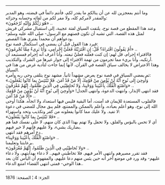------------------------------------------------------------------------

وما أنتم بمعجزين لله عن أن ينالكم ما يقدر لكم، فأنتم دائماً في قبضته، وهو
المدبر والمقدر لأمركم كله، ولا مفر لكم من لقائه وحسابه وجزائه:  
«هُوَ رَبُّكُمْ وَإِلَيْهِ تُرْجَعُونَ» ..  
وعند هذا المقطع من قصة نوح، يلتفت السياق لفتة عجيبة، إلى استقبال مشركي
قريش لمثل هذه القصة، التي تشبه أن تكون قصتهم مع الرسول- صلى الله عليه
وسلم- ودعواهم أن محمداً يفتري هذا القصص.  
فيرد هذا القول قبل أن يمضي في استكمال قصة نوح:  
«أَمْ يَقُولُونَ افْتَراهُ؟ قُلْ: إِنِ افْتَرَيْتُهُ فَعَلَيَّ إِجْرامِي، وَأَنَا بَرِيءٌ مِمَّا تُجْرِمُونَ»
..  
فالافتراء إجرام، قل لهم: إن كنت فعلته فعليَّ تبعته. وأنا أعرف أنه إجرام
فمستبعد أن أرتكبه، وأنا بريء مما تجرمون من تهمة الافتراء إلى جوار غيرها
من الشرك والتكذيب.  
وهذا الاعتراض لا يخالف سياق القصة في القرآن، لأنها إنما جاءت لتأدية غرض
من هذا في السياق.  
ثم يمضي السياق في قصة نوح يعرض مشهداً ثانياً. مشهد نوح يتلقى وحي ربه
وأمره:  
«وَأُوحِيَ إِلى نُوحٍ أَنَّهُ لَنْ يُؤْمِنَ مِنْ قَوْمِكَ إِلَّا مَنْ قَدْ آمَنَ. فَلا تَبْتَئِسْ بِما كانُوا
يَفْعَلُونَ، وَاصْنَعِ الْفُلْكَ بِأَعْيُنِنا وَوَحْيِنا، وَلا تُخاطِبْنِي فِي الَّذِينَ ظَلَمُوا، إِنَّهُمْ
مُغْرَقُونَ» ..  
فقد انتهى الإنذار، وانتهت الدعوة، وانتهى الجدل! «وَأُوحِيَ إِلى نُوحٍ أَنَّهُ لَنْ
يُؤْمِنَ مِنْ قَوْمِكَ إِلَّا مَنْ قَدْ آمَنَ» ..  
فالقلوب المستعدة للإيمان قد آمنت، أما البقية فليس فيها استعداد ولا
اتجاه. هكذا أوحى الله إلى نوح، وهو أعلم بعباده، وأعلم بالممكن والممتنع،
فلم يبق مجال للمضي في دعوة لا تفيد. ولا عليك مما كانوا يفعلونه من كفر
وتكذيب وتحد واستهزاء:  
«فَلا تَبْتَئِسْ بِما كانُوا يَفْعَلُونَ» ..  
أي لا تحس بالبؤس والقلق، ولا تحفل ولا تهتم بهذا الذي كان منهم، لا على
نفسك فما هم بضاريك بشيء، ولا عليهم فإنهم لا خير فيهم.  
دع أمرهم فقد انتهى..  
«وَاصْنَعِ الْفُلْكَ بِأَعْيُنِنا وَوَحْيِنا» ..  
برعايتنا وتعليمنا.  
«وَلا تُخاطِبْنِي فِي الَّذِينَ ظَلَمُوا، إِنَّهُمْ مُغْرَقُونَ» ..  
فقد تقرر مصيرهم وانتهى الأمر فيهم. فلا تخاطبني فيهم.. لا دعاء بهدايتهم،
ولا دعاء عليهم- وقد ورد في موضع آخر أنه حين يئس منهم دعا عليهم، والمفهوم
أن اليأس كان بعد هذا الوحي- فمتى انتهى القضاء امتنع الدعاء..

------------------------------------------------------------------------

الجزء: 4 ¦ الصفحة: 1876
